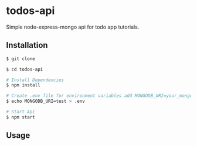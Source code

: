 # todos-api

Simple node-express-mongo api for todo app tutorials.

## Installation
```bash
$ git clone

$ cd todos-api

# Install Dependencies
$ npm install

# Create .env file for environment variables add MONGODB_URI=your_mongo_uri
$ echo MONGODB_URI=test > .env

# Start Api
$ npm start
```

## Usage
```
```

